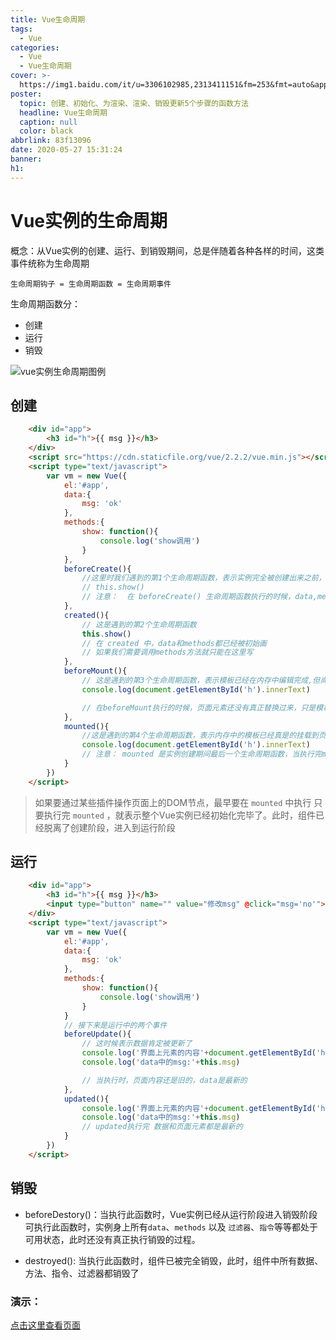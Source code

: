 ```yaml
---
title: Vue生命周期
tags:
  - Vue
categories:
  - Vue
  - Vue生命周期
cover: >-
  https://img1.baidu.com/it/u=3306102985,2313411151&fm=253&fmt=auto&app=138&f=PNG?w=2291&h=500
poster:
  topic: 创建、初始化、为渲染、渲染、销毁更新5个步骤的函数方法
  headline: Vue生命周期
  caption: null
  color: black
abbrlink: 83f13096
date: 2020-05-27 15:31:24
banner:
h1:
---
```

# Vue实例的生命周期

概念：从Vue实例的创建、运行、到销毁期间，总是伴随着各种各样的时间，这类事件统称为生命周期

`生命周期钩子 = 生命周期函数 = 生命周期事件`

生命周期函数分：
* 创建
* 运行
* 销毁

![vue实例生命周期图例](https://cn.vuejs.org/images/lifecycle.png)

## 创建

```html
	<div id="app">
		<h3 id="h">{{ msg }}</h3>
	</div>
	<script src="https://cdn.staticfile.org/vue/2.2.2/vue.min.js"></script>
	<script type="text/javascript">
		var vm = new Vue({
			el:'#app',
			data:{
				msg: 'ok'
			},
			methods:{
				show: function(){
					console.log('show调用')
				}
			},
			beforeCreate(){
				//这里时我们遇到的第1个生命周期函数，表示实例完全被创建出来之前，会执行它
				// this.show()
				// 注意：  在 beforeCreate() 生命周期函数执行的时候，data,methods 都没有初始化
			},
			created(){
				// 这是遇到的第2个生命周期函数
				this.show()
				// 在 created 中，data和methods都已经被初始画
				// 如果我们需要调用methods方法就只能在这里写
			},
			beforeMount(){
				// 这是遇到的第3个生命周期函数，表示模板已经在内存中编辑完成,但尚未把模板渲染到页面
				console.log(document.getElementById('h').innerText)

				// 在beforeMount执行的时候，页面元素还没有真正替换过来，只是模板字符串
			},
			mounted(){
				//这是遇到的第4个生命周期函数，表示内存中的模板已经真是的挂载到页面，用户可以看到渲染的页面了
				console.log(document.getElementById('h').innerText)
				// 注意： mounted 是实例创建期间最后一个生命周期函数，当执行完mounted 就表示实例已被完全创建，此时如果没有其他操作的话，这个实例就静静的躺在我们的内存中一动不动
			}
		})
	</script>
```

> 如果要通过某些插件操作页面上的DOM节点，最早要在 `mounted` 中执行
> 只要执行完 `mounted` ，就表示整个Vue实例已经初始化完毕了。此时，组件已经脱离了创建阶段，进入到运行阶段


## 运行

```html
	<div id="app">
		<h3 id="h">{{ msg }}</h3>
		<input type="button" name="" value="修改msg" @click="msg='no'">
	</div>
	<script type="text/javascript">
		var vm = new Vue({
			el:'#app',
			data:{
				msg: 'ok'
			},
			methods:{
				show: function(){
					console.log('show调用')
				}
			}
			// 接下来是运行中的两个事件
			beforeUpdate(){
				// 这时候表示数据肯定被更新了
				console.log('界面上元素的内容'+document.getElementById('h').innerText)
				console.log('data中的msg:'+this.msg)

				// 当执行时，页面内容还是旧的，data是最新的
			},
			updated(){
				console.log('界面上元素的内容'+document.getElementById('h').innerText)
				console.log('data中的msg:'+this.msg)
				// updated执行完 数据和页面元素都是最新的
			}
		})
	</script>
```

## 销毁

* beforeDestory()：当执行此函数时，Vue实例已经从运行阶段进入销毁阶段
可执行此函数时，实例身上所有`data`、`methods` 以及 `过滤器`、`指令`等等都处于可用状态，此时还没有真正执行销毁的过程。

* destroyed(): 当执行此函数时，组件已被完全销毁，此时，组件中所有数据、方法、指令、过滤器都销毁了


### 演示：
[点击这里查看页面](/file/vue_sdate.html)